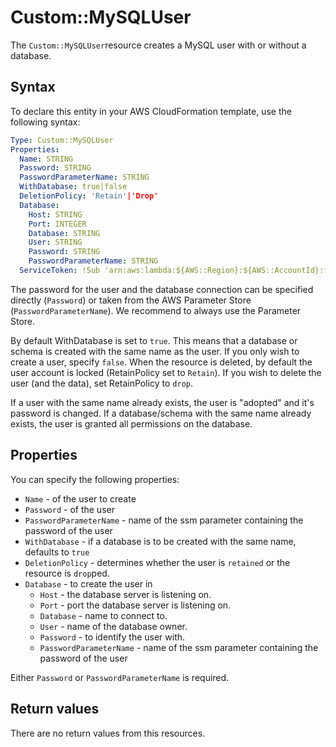 # Custom::MySQLUser
The `Custom::MySQLUser`resource creates a MySQL user with or without a database.


## Syntax
To declare this entity in your AWS CloudFormation template, use the following syntax:

```yaml
Type: Custom::MySQLUser
Properties:
  Name: STRING
  Password: STRING
  PasswordParameterName: STRING
  WithDatabase: true|false
  DeletionPolicy: 'Retain'|'Drop'
  Database:
    Host: STRING
    Port: INTEGER
    Database: STRING
    User: STRING
    Password: STRING
    PasswordParameterName: STRING
  ServiceToken: !Sub 'arn:aws:lambda:${AWS::Region}:${AWS::AccountId}:function:binxio-cfn-mysql-provider-vpc-${AppVPC}'
```

The password for the user and the database connection can be specified directly (`Password`) or taken from the AWS Parameter Store (`PasswordParameterName`). We recommend
to always use the Parameter Store.

By default WithDatabase is set to `true`. This means that a database or schema is created with the same name as the user. If you only wish to create a user, specify `false`.
When the resource is deleted, by default the user account is locked (RetainPolicy set to `Retain`). If you wish to delete the user (and the data), set RetainPolicy to `drop`.

If a user with the same name already exists, the user is "adopted" and it's password is changed. If a database/schema with the same name already exists, the user 
is granted all permissions on the database.  

## Properties
You can specify the following properties:

- `Name` - of the user to create
- `Password` - of the user 
- `PasswordParameterName` - name of the ssm parameter containing the password of the user
- `WithDatabase` - if a database is to be created with the same name, defaults to `true`
- `DeletionPolicy` - determines whether the user is `retained` or the resource is `drop`ped.
- `Database` - to create the user in
    - `Host` - the database server is listening on.
    - `Port` - port the database server is listening on.
    - `Database` - name to connect to.
    - `User` - name of the database owner.
    - `Password` - to identify the user with. 
    - `PasswordParameterName` - name of the ssm parameter containing the password of the user

Either `Password` or `PasswordParameterName` is required.

## Return values
There are no return values from this resources.

